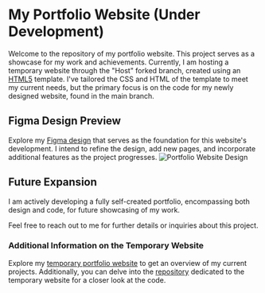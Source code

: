# My Portfolio Website (Under Development)

Welcome to the repository of my portfolio website. This project serves as a showcase for my work and achievements. Currently, I am hosting a temporary website through the "Host" forked branch, created using an [HTML5](https://html5up.net/) template. I've tailored the CSS and HTML of the template to meet my current needs, but the primary focus is on the code for my newly designed website, found in the main branch.

## Figma Design Preview

Explore my [Figma design](https://github.com/FabianoGLentini/Portfolio-Website/assets/132173298/58302693-9201-423b-917d-c3d63923bef3) that serves as the foundation for this website's development. I intend to refine the design, add new pages, and incorporate additional features as the project progresses.
![Portfolio Website Design](https://github.com/FabianoGLentini/Portfolio-Website/assets/132173298/58302693-9201-423b-917d-c3d63923bef3)

## Future Expansion

I am actively developing a fully self-created portfolio, encompassing both design and code, for future showcasing of my work.

Feel free to reach out to me for further details or inquiries about this project.


### Additional Information on the Temporary Website

Explore my [temporary portfolio website](https://fabianoglentini.github.io/Portfolio-Website/) to get an overview of my current projects. Additionally, you can delve into the [repository](https://github.com/FabianoGLentini/Portfolio-Website/tree/Host) dedicated to the temporary website for a closer look at the code.

